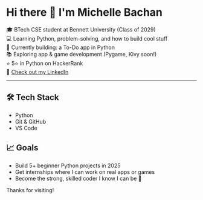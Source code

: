 # Hi there 👋 I'm Michelle Bachan

🎓 BTech CSE student at Bennett University (Class of 2029)  
💻 Learning Python, problem-solving, and how to build cool stuff  
🌱 Currently building: a To-Do app in Python  
📚 Exploring app & game development (Pygame, Kivy soon!)  
⭐ 5⭐️ in Python on HackerRank  
🔗 [Check out my LinkedIn](https://www.linkedin.com/in/michelle-bachan-9656ab367/)

---

## 🛠 Tech Stack
- Python
- Git & GitHub
- VS Code

## 📈 Goals
- Build 5+ beginner Python projects in 2025
- Get internships where I can work on real apps or games
- Become the strong, skilled coder I know I can be 💪

Thanks for visiting!

